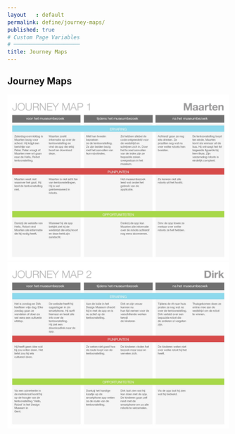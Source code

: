 ```yaml
---
layout   : default
permalink: define/journey-maps/
published: true
# Custom Page Variables
# ─────────────────────
title: Journey Maps
---
```



Journey Maps
------------

<img src="../../images/journeymap1.jpg" alt="journeymap1" class="images2">
<img src="../../images/journeymap2.jpg" alt="journeymap2" class="images2">